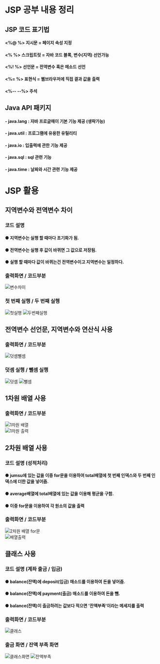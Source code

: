 # JSP 공부 내용 정리
## JSP 코드 표기법
#### <%@ %> 지시문 = 페이지 속성 지정
#### <% %> 스크립트릿 = 자바 코드 블록, 변수(지역) 선언가능
#### <%! %> 선언문 = 전역변수 혹은 메소드 선언
#### <%= %> 표현식 = 웹브라우저에 직접 결과 값을 출력
#### <%-- --%> 주석
## Java API 패키지
#### - java.lang : 자바 프로글매이 기본 기능 제공 (생략가능)
#### - java.util : 프로그램에 유용한 유틸리티
#### - java.io : 입출력에 관한 기능 제공
#### - java.sql : sql 관련 기능
#### - java.time : 날짜와 시간 관련 기능 제공

# JSP 활용

## 지역변수와 전역변수 차이
### 코드 설명
#### ● 지역변수는 실행 할 때마다 초기화가 됨.
#### ● 전역변수는 실행 후 값이 바뀌면 그 값으로 저장됨.
#### ● 실행 할 때마다 값이 바뀌는건 전역변수이고 지역변수는 일정하다.

### 출력화면 / 코드부분
![변수차이](https://user-images.githubusercontent.com/93521099/170395359-620d058d-c126-4c3a-b29d-a68cd8981f27.PNG) <br>
### 첫 번째 실행 / 두 번째 실행
![첫실행](https://user-images.githubusercontent.com/93521099/170395363-0be4edae-6c85-4e32-8370-603b6e3beaed.PNG) ![두번째실행](https://user-images.githubusercontent.com/93521099/170395365-3e424ae5-6df8-4ac1-826e-068156710f95.PNG)

## 전역변수 선언문, 지역변수와 연산식 사용
### 출력화면 / 코드부분
![덧셈뺄셈](https://user-images.githubusercontent.com/93521099/170396136-b0dfaae2-98c8-47bf-ab7d-dfe330bb0623.PNG) <br>
### 덧셈 실행  / 뺄셈 실행
![덧셈](https://user-images.githubusercontent.com/93521099/170396147-afc76327-3218-4c34-8b71-bbadc8977519.PNG) ![뺄셈](https://user-images.githubusercontent.com/93521099/170396142-5d2d8038-b9cf-47ef-a7f8-abaacc5b3868.PNG) 

## 1차원 배열 사용
### 출력화면 / 코드부분
![1차원 배열](https://user-images.githubusercontent.com/93521099/170396982-a7e0030a-d645-480d-82ac-3940c5221cd8.PNG) <br>
![1차원 출력](https://user-images.githubusercontent.com/93521099/170396985-b732b1a5-f42a-4e33-96d1-3c310d109ff8.PNG)

## 2차원 배열 사용
### 코드 설명 (성적처리)
#### ● jumsu에 있는 값을 이중 for문을 이용하여 total배열에 첫 번째 인덱스와 두 번째 인덱스에 더한 값을 넣어줌.
#### ● average배열에 total배열에 있는 값을 이용해 평균을 구함.
#### ● 이중 for문을 이용하여 각 원소의 값을 출력
### 출력화면 / 코드부분
![2차원 배열 for문](https://user-images.githubusercontent.com/93521099/170397062-083492e8-5503-4062-8837-c794579a6c8a.PNG) <br>
![배열출력](https://user-images.githubusercontent.com/93521099/170397066-f78a8484-c260-4d19-a98d-3f4cbab4f420.PNG)

## 클래스 사용
### 코드 설명 (계좌 출금 / 입금)
#### ● balance(잔액)에 deposit(입금) 매소드를 이용하여 돈을 넣어줌.
#### ● balance(잔액)에 payment(출금) 매소드를 이용하여 돈을 뺌.
#### ● balance(잔액)이 출금하려는 값보다 적으면 '잔액부족'이라는 메세지를 출력
### 출력화면 / 코드부분
![클래스](https://user-images.githubusercontent.com/93521099/170397534-afe947b0-58d1-4644-a883-42158c6228dc.PNG) <br>
### 출금 화면 / 잔액 부족 화면
![클래스화면](https://user-images.githubusercontent.com/93521099/170397549-bfb822d9-203f-454c-8431-4a7ce6859322.PNG) ![잔액부족](https://user-images.githubusercontent.com/93521099/170397556-72c5ec6a-f53b-4e70-b6b3-1405b7e48833.PNG)
